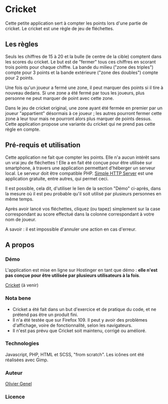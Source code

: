 # Cricket

Cette petite application sert à compter les points lors d'une partie de cricket.
Le cricket est une règle de jeu de fléchettes.

## Les règles

Seuls les chiffres de 15 à 20 et la bulle (le centre de la cible) comptent dans les scores du cricket.
Le but est de "fermer" tous ces chiffres en scorant trois points pour chaque chiffre. La bande du milieu ("zone des triples") compte pour 3 points et la bande extérieure ("zone des doubles") compte pour 2 points.

Une fois qu'un joueur a fermé une zone, il peut marquer des points si il tire à nouveau dedans. Si une zone a été fermé par tous les joueurs, plus personne ne peut marquer de point avec cette zone.

Dans le jeu de cricket original, une zone ayant été fermée en premier par un joueur "appartient" désormais à ce joueur ; les autres pourront fermer cette zone à leur tour mais ne pourront alors plus marquer de points dessus.
Cette application propose une variante du cricket qui ne prend pas cette règle en compte.

## Pré-requis et utilisation

Cette application ne fait que compter les points. Elle n'a aucun intérêt sans un vrai jeu de fléchettes !
Elle a en fait été conçue pour être utilisée sur smartphone, à travers une application permettant d'héberger un serveur local. Le serveur doit être compatible PHP.
[Simple HTTP Server](https://play.google.com/store/apps/details?id=jp.ubi.common.http.server) est une application gratuite, entre autres, qui permet ceci.

Il est possible, cela dit, d'utiliser le lien de la section "Démo" ci-après, dans la mesure où il est peu probable qu'il soit utilisé par plusieurs personnes en même temps.

Après avoir lancé vos fléchettes, cliquez (ou tapez) simplement sur la case correspondant au score effectué dans la colonne correspondant à votre nom de joueur.

A savoir : il est impossible d'annuler une action en cas d'erreur.

## A propos

### Démo

L'application est mise en ligne sur Hostinger en tant que démo : **elle n'est pas conçue pour être utilisée par plusieurs utilisateurs à la fois**.
<!-- TODO -->
[Cricket](https://www.perdu.com/) (à venir)

### Nota bene

- Cricket a été fait dans un but d'exercice et de pratique du code, et ne prétend pas être un produit fini.
- Il n'a été testée que sur Firefox 109. Il peut y avoir des problèmes d'affichage, voire de fonctionnalité, selon les navigateurs.
- Il n'est pas prévu que Cricket soit maintenu, corrigé ou amélioré.

### Technologies

Javascript, PHP, HTML et SCSS, "from scratch".
Les icônes ont été réalisées avec Gimp.

### Auteur

[Olivier Genel](https://github.com/usernameJunior)

### Licence

<!-- This project is licensed under the [CC0 1.0 Universal](LICENSE.md)
Creative Commons License - see the [LICENSE.md](LICENSE.md) file for
details -->
